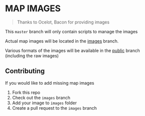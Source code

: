 # MAP IMAGES
> Thanks to Ocelot, Bacon for providing images

This `master` branch will only contain scripts to manage the images

Actual map images will be located in the [images](https://github.com/KZGlobalTeam/map-images/tree/images) branch.

Various formats of the images will be available in the [public](https://github.com/KZGlobalTeam/map-images/tree/public) branch (including the raw images)

## Contributing
If you would like to add missing map images
1. Fork this repo
2. Check out the `images` branch
3. Add your image to `images` folder
4. Create a pull request to the `images` branch
